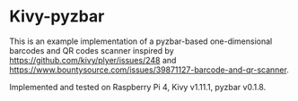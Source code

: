 # Kivy-pyzbar
This is an example implementation of a pyzbar-based one-dimensional barcodes and QR codes scanner inspired by https://github.com/kivy/plyer/issues/248 and https://www.bountysource.com/issues/39871127-barcode-and-qr-scanner.

Implemented and tested on Raspberry Pi 4, Kivy v1.11.1, pyzbar v0.1.8.
